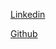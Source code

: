 [Linkedin](https://www.linkedin.com/in/samuel-stewart-b08043222/)

[Github](https://github.com/samgstUW)
